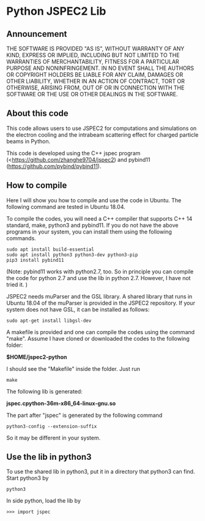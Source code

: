 # Python JSPEC2 Lib

## Announcement

THE SOFTWARE IS PROVIDED "AS IS", WITHOUT WARRANTY OF ANY KIND, EXPRESS OR IMPLIED, INCLUDING BUT NOT LIMITED TO THE WARRANTIES OF MERCHANTABILITY, FITNESS FOR A PARTICULAR PURPOSE AND NONINFRINGEMENT. IN NO EVENT SHALL THE AUTHORS OR COPYRIGHT HOLDERS BE LIABLE FOR ANY CLAIM, DAMAGES OR OTHER LIABILITY, WHETHER IN AN ACTION OF CONTRACT, TORT OR OTHERWISE, ARISING FROM, OUT OF OR IN CONNECTION WITH THE SOFTWARE OR THE USE OR OTHER DEALINGS IN THE SOFTWARE.

## About this code

This code allows users to use JSPEC2 for computations and simulations on the electron cooling and the intrabeam scattering effect for charged particle beams in Python. 

This code is developed  using the C++ jspec program (<https://github.com/zhanghe9704/jspec2) and pybind11 (<https://github.com/pybind/pybind11>). 

## How to compile 

Here I will show you how to compile and use the code in Ubuntu. The following command are tested in Ubuntu 18.04. 

To compile the codes, you will need a C++ compiler that supports C++ 14 standard, make, python3 and pybind11.  If you do not have the above programs in your system, you can install them using the following commands. 

```
sudo apt install build-essential 
sudo apt install python3 python3-dev python3-pip  
pip3 install pybind11 
```



(Note: pybind11 works with python2.7, too. So in principle you can compile the code for python 2.7 and use the lib in python 2.7. However, I have not tried it. )

JSPEC2 needs muParser and the GSL library. A shared library that runs in Ubuntu 18.04 of the muParser is provided in the JSPEC2 repository. If your system does not have GSL, it can be installed as follows:



```
sudo apt-get install libgsl-dev
```



A makefile is provided and one can compile the codes using  the command "make". Assume I have  cloned or downloaded the codes to the following folder:

**$HOME/jspec2-python**

I should see the "Makefile" inside the folder. Just run

```make```

The following lib is generated: 

**jspec.cpython-36m-x86_64-linux-gnu.so**

The part after "jspec" is generated by the following command

`python3-config --extension-suffix`

So it may be different in your system. 



## Use the lib in python3

To use the shared lib in python3, put it in a directory that python3 can find. Start python3 by

`python3`

In side python, load the lib by

`>>> import jspec`